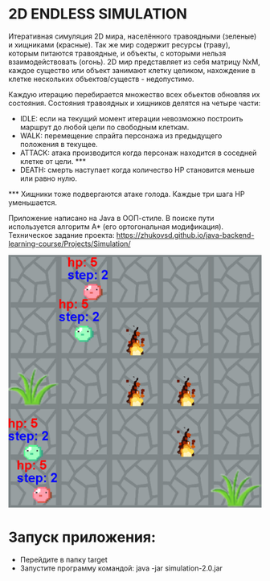 <h1>2D ENDLESS SIMULATION</h1>
Итеративная симуляция 2D мира, населённого травоядными (зеленые) и хищниками (красные). Так же мир содержит ресурсы (траву), которым питаются травоядные, и объекты, с которыми нельзя взаимодействовать (огонь).
2D мир представляет из себя матрицу NxM, каждое существо или объект занимают клетку целиком, нахождение в клетке нескольких объектов/существ - недопустимо.

Каждую итерацию перебирается множество всех обьектов обновляя их состояния.
Состояния травоядных и хищников делятся на четыре части:
<ul>
 <li>IDLE: если на текущий момент итерации невозможно построить маршрут до любой цели по свободным клеткам.</li>
 <li>WALK: перемещение спрайта персонажа из предыдущего положения в текущее.</li>
 <li>ATTACK: атака производится когда персонаж находится в соседней клетке от цели. ***</li>
 <li>DEATH: смерть наступает когда количество HP становится меньше или равно нулю.</li>
</ul>
*** Хищники тоже подвергаются атаке голода. Каждые три шага HP уменьшается.

Приложение написано на Java в ООП-стиле. В поиске пути используется алгоритм А* (его ортогональная модификация).
Техническое задание проекта: https://zhukovsd.github.io/java-backend-learning-course/Projects/Simulation/

<img src="https://github.com/KostaPo/simulation/blob/master/target/simulation.png" width="600">

<h1>Запуск приложения:</h1>
<ul>
 <li>Перейдите в папку target</li>
 <li>Запустите программу командой: java -jar simulation-2.0.jar</li>
</ul>
